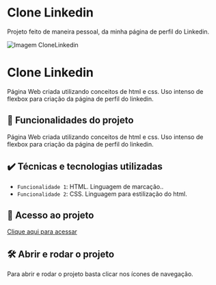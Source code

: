 # Clone Linkedin
Projeto feito de maneira pessoal, da minha página de perfil do Linkedin.

![Imagem CloneLinkedin](./assets/linkedin-clone.png)
  
# Clone Linkedin

Página Web criada utilizando conceitos de html e css. Uso intenso de flexbox para criação da página de perfil do linkedin.

## 🔨 Funcionalidades do projeto

Página Web criada utilizando conceitos de html e css. Uso intenso de flexbox para criação da página de perfil do linkedin.

## ✔️ Técnicas e tecnologias utilizadas

- `Funcionalidade 1`: HTML. Linguagem de marcação..
- `Funcionalidade 2`: CSS. Linguagem para estilização do html.

## 📁 Acesso ao projeto

[Clique aqui para acessar](https://ericksilverio00.github.io/linkedin-clone/)

## 🛠️ Abrir e rodar o projeto

Para abrir e rodar o projeto basta clicar nos ícones de navegação.
